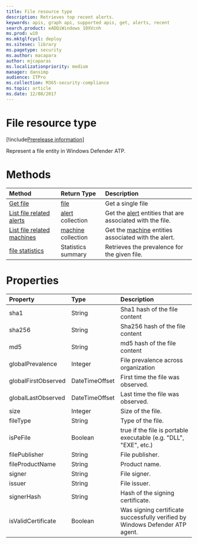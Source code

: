 ```yaml
---
title: File resource type
description: Retrieves top recent alerts.
keywords: apis, graph api, supported apis, get, alerts, recent
search.product: eADQiWindows 10XVcnh
ms.prod: w10
ms.mktglfcycl: deploy
ms.sitesec: library
ms.pagetype: security
ms.author: macapara
author: mjcaparas
ms.localizationpriority: medium
manager: dansimp
audience: ITPro
ms.collection: M365-security-compliance 
ms.topic: article
ms.date: 12/08/2017
---
```


# File resource type

[!include[Prerelease information](prerelease.md)]

Represent a file entity in Windows Defender ATP.

# Methods
Method|Return Type |Description
:---|:---|:---
[Get file](get-file-information-windows-defender-advanced-threat-protection-new.md) | [file](files-windows-defender-advanced-threat-protection-new.md) | Get a single file 
[List file related alerts](get-file-related-alerts-windows-defender-advanced-threat-protection-new.md) | [alert](alerts-windows-defender-advanced-threat-protection-new.md) collection | Get the [alert](alerts-windows-defender-advanced-threat-protection-new.md) entities that are associated with the file.
[List file related machines](get-file-related-machines-windows-defender-advanced-threat-protection-new.md) | [machine](machine-windows-defender-advanced-threat-protection-new.md) collection | Get the [machine](machine-windows-defender-advanced-threat-protection-new.md) entities associated with the alert.
[file statistics](get-file-statistics-windows-defender-advanced-threat-protection-new.md) | Statistics summary | Retrieves the prevalence for the given file.


# Properties
Property |	Type	|	Description
:---|:---|:---
sha1 | String | Sha1 hash of the file content
sha256 | String | Sha256 hash of the file content
md5 | String | md5 hash of the file content
globalPrevalence | Integer | File prevalence across organization
globalFirstObserved | DateTimeOffset | First time the file was observed.
globalLastObserved | DateTimeOffset | Last time the file was observed.
size | Integer | Size of the file.
fileType | String | Type of the file. 
isPeFile | Boolean | true if the file is portable executable (e.g. "DLL", "EXE", etc.)
filePublisher | String | File publisher.
fileProductName | String | Product name.
signer | String | File signer.
issuer | String | File issuer.
signerHash | String | Hash of the signing certificate.
isValidCertificate | Boolean | Was signing certificate successfully verified by  Windows Defender ATP agent.

